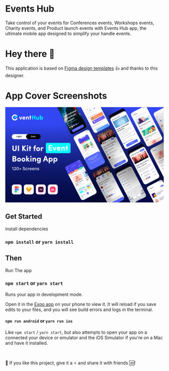 # Events Hub 

Take control of your events for Conferences events, Workshops events, Charity events, and Product launch events with Events Hub app, the ultimate mobile app designed to simplify your handle events.

# Hey there :wave:

This application is based on [Figma design templates](https://www.figma.com/file/55N9GuoNhgMrioiVFmSvUt/Event-Booking-App--EventHub-(Community)?type=design&t=Aqa1RYovodqXIlO8-6) :thumbsup: and thanks to this designer.

# App Cover Screenshots

![App Cover](./assets/Thumbnail.png)

## Get Started

install dependencies 

### `npm install` or `yarn install`

## Then

Run The app

### `npm start` or `yarn start`

Runs your app in development mode.

Open it in the [Expo app](https://expo.io) on your phone to view it. It will reload if you save edits to your files, and you will see build errors and logs in the terminal.

#### `npm run android` or `yarn run ios`

Like `npm start` / `yarn start`, but also attempts to open your app on a connected your device or emulator and the iOS Simulator if you're on a Mac and have it installed.

<br />

💙 If you like this project, give it a ⭐ and share it with friends :id:!